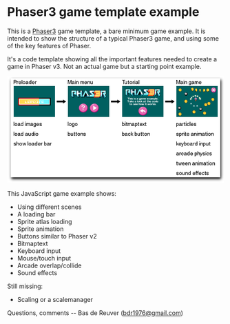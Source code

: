Phaser3 game template example
=============================

This is a [Phaser3](https://github.com/photonstorm/phaser) game template, a bare minimum game example.
It is intended to show the structure of a typical Phaser3 game,
and using some of the key features of Phaser.

It's a code template showing all the important features needed to create a game in Phaser v3.
Not an actual game but a starting point example.

![preview screenshot](/preview.png?raw=true "preview")

This JavaScript game example shows:

* Using different scenes
* A loading bar
* Sprite atlas loading
* Sprite animation
* Buttons similar to Phaser v2
* Bitmaptext
* Keyboard input
* Mouse/touch input
* Arcade overlap/collide
* Sound effects

Still missing:

* Scaling or a scalemanager

Questions, comments -- Bas de Reuver (bdr1976@gmail.com)
